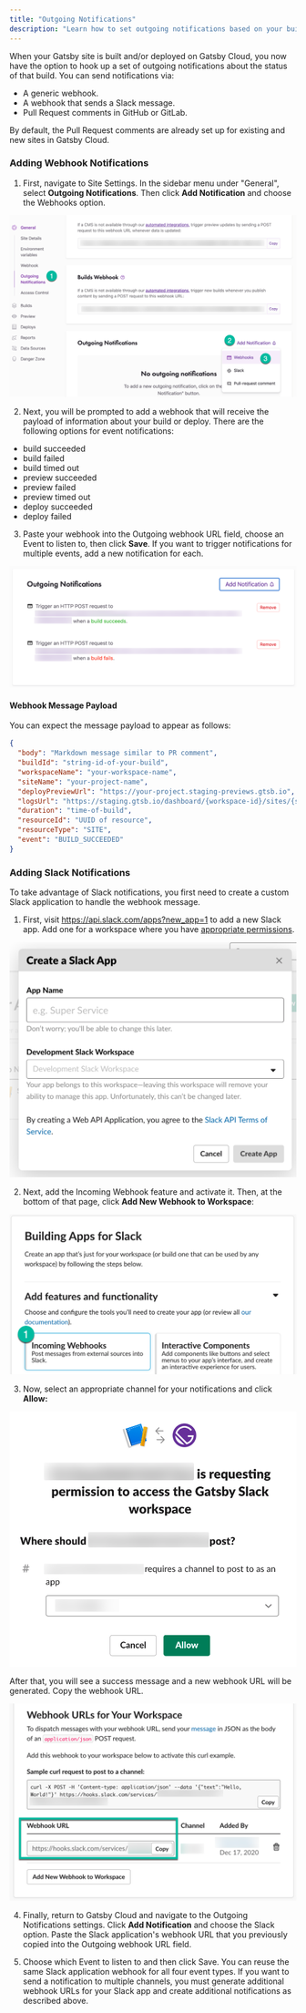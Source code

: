 ```yaml
---
title: "Outgoing Notifications"
description: "Learn how to set outgoing notifications based on your build and deploy status"
---
```


When your Gatsby site is built and/or deployed on Gatsby Cloud, you now have the option to hook up a set of outgoing notifications about the status of that build. You can send notifications via:

- A generic webhook.
- A webhook that sends a Slack message.
- Pull Request comments in GitHub or GitLab.

By default, the Pull Request comments are already set up for existing and new sites in Gatsby Cloud.

### Adding Webhook Notifications

1. First, navigate to Site Settings. In the sidebar menu under "General", select **Outgoing Notifications**. Then click **Add Notification** and choose the Webhooks option.

![Adding a Webhook Notification](../../images/webhook-notification.png)

2. Next, you will be prompted to add a webhook that will receive the payload of information about your build or deploy. There are the following options for event notifications:

- build succeeded
- build failed
- build timed out
- preview succeeded
- preview failed
- preview timed out
- deploy succeeded
- deploy failed

3. Paste your webhook into the Outgoing webhook URL field, choose an Event to listen to, then click **Save**. If you want to trigger notifications for multiple events, add a new notification for each.

![Add Notification](../../images/add-notification.png)

#### Webhook Message Payload

You can expect the message payload to appear as follows:

```json
{
  "body": "Markdown message similar to PR comment",
  "buildId": "string-id-of-your-build",
  "workspaceName": "your-workspace-name",
  "siteName": "your-project-name",
  "deployPreviewUrl": "https://your-project.staging-previews.gtsb.io",
  "logsUrl": "https://staging.gtsb.io/dashboard/{workspace-id}/sites/{site-id}/builds/{build-id}/details",
  "duration": "time-of-build",
  "resourceId": "UUID of resource",
  "resourceType": "SITE",
  "event": "BUILD_SUCCEEDED"
}
```

### Adding Slack Notifications

To take advantage of Slack notifications, you first need to create a custom Slack application to handle the webhook message.

1. First, visit https://api.slack.com/apps?new_app=1 to add a new Slack app. Add one for a workspace where you have [appropriate permissions](https://slack.com/help/articles/201314026-Permissions-by-role-in-Slack#apps-integrations).

![Create a Slack App](../../images/create-slack-app.png)

2. Next, add the Incoming Webhook feature and activate it. Then, at the bottom of that page, click **Add New Webhook to Workspace**:

![Incoming Webhook](../../images/incoming-webhook.png)

3. Now, select an appropriate channel for your notifications and click **Allow:**

![Slack App Permissions](../../images/slack-app-permissoin.png)

After that, you will see a success message and a new webhook URL will be generated. Copy the webhook URL.

![Webhook URL](../../images/webhook-url.png)

4. Finally, return to Gatsby Cloud and navigate to the Outgoing Notifications settings. Click **Add Notification** and choose the Slack option. Paste the Slack application's webhook URL that you previously copied into the Outgoing webhook URL field.

5. Choose which Event to listen to and then click Save. You can reuse the same Slack application webhook for all four event types. If you want to send a notification to multiple channels, you must generate additional webhook URLs for your Slack app and create additional notifications as described above.
